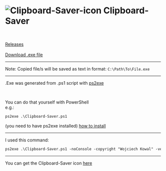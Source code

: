 #  ![Clipboard-Saver-icon](https://user-images.githubusercontent.com/48928433/175969781-007d5cc7-6fd1-4208-b3f0-82469458268e.png) Clipboard-Saver

<br>

[Releases](https://github.com/WojTAzK/clipboard-saver/releases) <br><br>
[Download .exe file](https://github.com/WojTAzK/clipboard-saver/releases/download/v1.0.1/Clipboard-Saver-EXE.zip)

<hr>

Note: Copied file/s will be saved as text in format: `C:\Path\To\File.exe`

<hr>

.Exe was generated from .ps1 script with [ps2exe](https://github.com/MScholtes/PS2EXE)

<br>

You can do that yourself with PowerShell <br>
e.g.: <br>
```diff
ps2exe .\Clipboard-Saver.ps1
```
(you need to have ps2exe installed) [how to install](https://github.com/MScholtes/PS2EXE#installation)

<hr>

I used this command: <br>
```diff
ps2exe .\Clipboard-Saver.ps1 -noConsole -copyright "Wojciech Kowal" -version "1.0.0" -iconFile .\Clipboard-Saver-icon.ico
```

<hr>

You can get the Clipboard-Saver icon [here](https://flaticons.net/custom.php?i=w5QIeDTq6WkDszIWIxI4qt7Z5ePi6)
